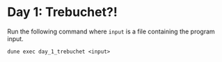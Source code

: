 # Day 1: Trebuchet?!

Run the following command where `input` is a file containing the program input.

```shell
dune exec day_1_trebuchet <input>
```
